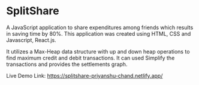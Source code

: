 # SplitShare

A JavaScript application to share expenditures among friends which results in saving time by 80%. This application was created using HTML, CSS and Javascript, React.js.

It utilizes a Max-Heap data structure with up and down heap operations to find maximum credit and debit transactions.
It can used Simplify the transactions and provides the settlements graph.

Live Demo Link: https://splitshare-priyanshu-chand.netlify.app/
